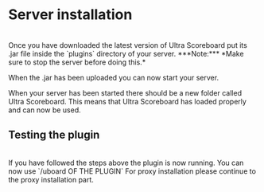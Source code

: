 # Server installation
<br>
Once you have downloaded the latest version of Ultra Scoreboard put its .jar file inside the `plugins` directory of your server.
***Note:*** *Make sure to stop the server before doing this.*

When the .jar has been uploaded you can now start your server.<br>

When your server has been started there should be a new folder called Ultra Scoreboard. This means that Ultra Scoreboard has loaded properly and can now be used.<br>

## Testing the plugin
<br>
If you have followed the steps above the plugin is now running. You can now use `/uboard OF THE PLUGIN`
For proxy installation please continue to the proxy installation part.
